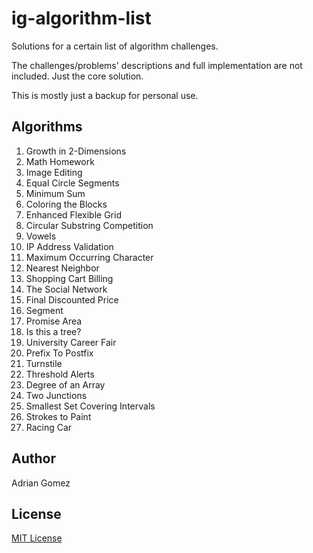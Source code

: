 # ig-algorithm-list

Solutions for a certain list of algorithm challenges.

The challenges/problems' descriptions and full implementation are not included. Just the core solution.

This is mostly just a backup for personal use.

## Algorithms

1. Growth in 2-Dimensions
2. Math Homework
3. Image Editing
4. Equal Circle Segments
5. Minimum Sum
6. Coloring the Blocks
7. Enhanced Flexible Grid
8. Circular Substring Competition
9. Vowels
10. IP Address Validation
11. Maximum Occurring Character
12. Nearest Neighbor
13. Shopping Cart Billing
14. The Social Network
15. Final Discounted Price
16. Segment
17. Promise Area
18. Is this a tree?
19. University Career Fair
20. Prefix To Postfix
21. Turnstile
22. Threshold Alerts
23. Degree of an Array
24. Two Junctions
25. Smallest Set Covering Intervals
26. Strokes to Paint
27. Racing Car

## Author

Adrian Gomez

## License

[MIT License](LICENSE)
